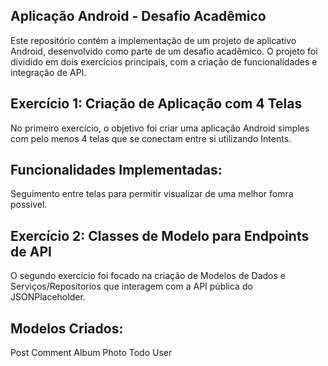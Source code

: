 ## Aplicação Android - Desafio Acadêmico
Este repositório contém a implementação de um projeto de aplicativo Android, desenvolvido como parte de um desafio acadêmico. O projeto foi dividido em dois exercícios principais, com a criação de funcionalidades e integração de API.

## Exercício 1: Criação de Aplicação com 4 Telas
No primeiro exercício, o objetivo foi criar uma aplicação Android simples com pelo menos 4 telas que se conectam entre si utilizando Intents.

## Funcionalidades Implementadas:
Seguimento entre telas para permitir visualizar de uma melhor fomra possivel.

## Exercício 2: Classes de Modelo para Endpoints de API
O segundo exercício foi focado na criação de Modelos de Dados e Serviços/Repositorios que interagem com a API pública do JSONPlaceholder.

## Modelos Criados:
Post
Comment
Album
Photo
Todo
User
